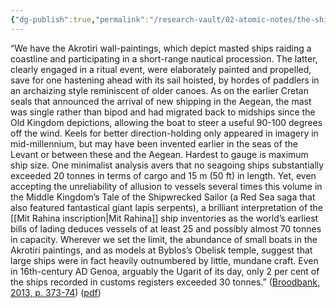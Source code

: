 ```yaml
---
{"dg-publish":true,"permalink":"/research-vault/02-atomic-notes/the-ship-depiction-on-the-akrotiri-wall-paintings-are-prime-sources-of-ship-usage-in-16th-century-bce-aegean-islands/"}
---
```


“We have the Akrotiri wall-paintings, which depict masted ships raiding a coastline and participating in a short-range nautical procession. The latter, clearly engaged in a ritual event, were elaborately painted and propelled, save for one hastening ahead with its sail hoisted, by hordes of paddlers in an archaizing style reminiscent of older canoes. As on the earlier Cretan seals that announced the arrival of new shipping in the Aegean, the mast was single rather than bipod and had migrated back to midships since the Old Kingdom depictions, allowing the boat to steer a useful 90-100 degrees off the wind. Keels for better direction-holding only appeared in imagery in mid-millennium, but may have been invented earlier in the seas of the Levant or between these and the Aegean. Hardest to gauge is maximum ship size. One minimalist analysis avers that no seagoing ships substantially exceeded 20 tonnes in terms of cargo and 15 m (50 ft) in length. Yet, even accepting the unreliability of allusion to vessels several times this volume in the Middle Kingdom’s Tale of the Shipwrecked Sailor (a Red Sea saga that also featured fantastical giant lapis serpents), a brilliant interpretation of the [[Mit Rahina inscription\|Mit Rahina]] ship inventories as the world’s earliest bills of lading deduces vessels of at least 25 and possibly almost 70 tonnes in capacity. Wherever we set the limit, the abundance of small boats in the Akrotiri paintings, and as models at Byblos’s Obelisk temple, suggest that large ships were in fact heavily outnumbered by little, mundane craft. Even in 16th-century AD Genoa, arguably the Ugarit of its day, only 2 per cent of the ships recorded in customs registers exceeded 30 tonnes.” ([Broodbank, 2013, p. 373-74](zotero://select/library/items/IR54JIQG)) ([pdf](zotero://open-pdf/library/items/85K7BT2G?page=350&annotation=UNWBCA3V))